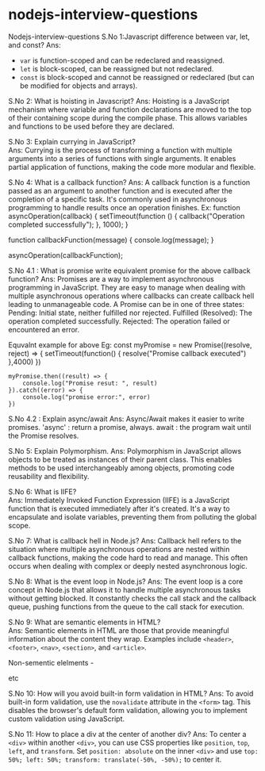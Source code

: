 # nodejs-interview-questions
Nodejs-interview-questions
S.No 1:Javascript difference between var, let, and const?
Ans:
- `var` is function-scoped and can be redeclared and reassigned.
- `let` is block-scoped, can be reassigned but not redeclared.
- `const` is block-scoped and cannot be reassigned or redeclared (but can be modified for objects and arrays).

S.No 2: What is hoisting in Javascript? 
Ans: Hoisting is a JavaScript mechanism where variable and function declarations are moved to the top of their containing scope during the compile phase. This allows variables and functions to be used before they are declared.

S.No 3: Explain currying in JavaScript?  
Ans: Currying is the process of transforming a function with multiple arguments into a series of functions with single arguments. It enables partial application of functions, making the code more modular and flexible.

S.No 4: What is a callback function?
Ans: A callback function is a function passed as an argument to another function and is executed after the completion of a specific task. It's commonly used in asynchronous programming to handle results once an operation finishes.
Ex: function asyncOperation(callback) {
    setTimeout(function () {
        callback("Operation completed successfully");
    }, 1000);
}

function callbackFunction(message) {
    console.log(message);
}

asyncOperation(callbackFunction);

S.No 4.1 : What is promise write equivalent promise for the above callback function?
Ans: Promises are a way to implement asynchronous programming in JavaScript. They are easy to manage when dealing with multiple asynchronous operations where callbacks can create callback hell leading to unmanageable code.
A Promise can be in one of three states:
Pending: Initial state, neither fulfilled nor rejected.
Fulfilled (Resolved): The operation completed successfully.
Rejected: The operation failed or encountered an error.

Equvalnt example for above Eg:
 const myPromise = new Promise((resolve, reject) => {
        setTimeout(function() {
            resolve("Promise callback executed")
        },4000)
    })

    myPromise.then((result) => {
        console.log("Promise resut: ", result)
    }).catch((error) => {
        console.log("promise error:", error)
    })
S.No 4.2 : Explain async/await
Ans: Async/Await makes it easier to write promises. 
'async' : return a promise, always.  await : the program wait until the Promise resolves.


S.No 5: Explain Polymorphism.
Ans: Polymorphism in JavaScript allows objects to be treated as instances of their parent class. This enables methods to be used interchangeably among objects, promoting code reusability and flexibility.

S.No 6: What is IIFE?  
Ans: Immediately Invoked Function Expression (IIFE) is a JavaScript function that is executed immediately after it's created. It's a way to encapsulate and isolate variables, preventing them from polluting the global scope.

S.No 7: What is callback hell in Node.js?
Ans: Callback hell refers to the situation where multiple asynchronous operations are nested within callback functions, making the code hard to read and manage. This often occurs when dealing with complex or deeply nested asynchronous logic.

S.No 8: What is the event loop in Node.js?
Ans: The event loop is a core concept in Node.js that allows it to handle multiple asynchronous tasks without getting blocked. It constantly checks the call stack and the callback queue, pushing functions from the queue to the call stack for execution.

S.No 9: What are semantic elements in HTML?  
Ans: Semantic elements in HTML are those that provide meaningful information about the content they wrap. Examples include `<header>`, `<footer>`, `<nav>`, `<section>`, and `<article>`. <form> 
             Non-sementic elelments - <div> <span> <p> etc

S.No 10: How will you avoid built-in form validation in HTML?
Ans:  To avoid built-in form validation, use the `novalidate` attribute in the `<form>` tag. This disables the browser's default form validation, allowing you to implement custom validation using JavaScript.

S.No 11: How to place a div at the center of another div?
Ans: To center a `<div>` within another `<div>`, you can use CSS properties like `position`, `top`, `left`, and `transform`. Set `position: absolute` on the inner `<div>` and use `top: 50%; left: 50%; transform: translate(-50%, -50%);` to center it.
<!DOCTYPE html>
<html>
<head>
    <style>
        .outer {
            position: relative;
            width: 300px;
            height: 300px;
            border: 1px solid #000;
        }
        
        .inner {
            position: absolute;
            top: 50%;
            left: 50%;
            transform: translate(-50%, -50%);
        }
    </style>
</head>
<body>
    <div class="outer">
        <div class="inner">
            This is centered.
        </div>
    </div>
</body>
</html>


**S.No 12:** *Difference between display:none & visibility:hidden?*  
**Ans:** 
- `display: none` hides the element completely, removing it from the layout and making it occupy no space.
- `visibility: hidden` hides the element, but it still takes up space as if it were visible.

**S.No 13:** *What is the entry point of an Angular application?*  
**Ans:** The entry point of an Angular application is typically the `main.ts` file. This file bootstraps the Angular application by calling `platformBrowserDynamic().bootstrapModule(AppModule)`.

**S.No 14:** *How will you do error handling?*  
**Ans:** Error handling in Angular involves using try-catch blocks in TypeScript code to capture errors. Additionally, Angular provides error handling mechanisms like `ErrorHandler` to centralize error handling.

**S.No 15:** *What are decorators in Angular and its types?*  
**Ans:** Decorators in Angular are functions that modify the behavior of classes or class members. Types of decorators include `@Component`, `@Directive`, `@Injectable`, `@Pipe`, and `@NgModule`.

**S.No 16:** *What is pipes chaining?*  
**Ans:** Pipes chaining in Angular is the practice of applying multiple Angular pipes sequentially to transform the output in a desired way.

**S.No 17:** *Explain the concept of dependency injection?*  
**Ans:** Dependency Injection (DI) is a design pattern where a class receives its dependencies from an external source rather than creating them itself. It promotes modularity, testability, and maintainability of the application.

**S.No 18:** *What are common interfaces provided by Angular?*  
**Ans:** Common Angular interfaces include `OnInit`, `OnDestroy`, `OnChanges`, `AfterViewInit`, `AfterContentInit`, etc. These interfaces allow components and directives to implement specific lifecycle hooks.

**S.No 19:** *What is the difference between Subject and BehaviorSubject?*  
**Ans:** 
- `Subject` doesn't have an initial value and only emits values that are pushed to it after a subscription.
- `BehaviorSubject` has an initial value and emits the most recent value to new subscribers or those that have just subscribed.

**S.No 20:** *Significance of strings being immutable?*  
**Ans:** Strings being immutable means their value cannot be changed after creation. This ensures data integrity and security, especially when dealing with sensitive information. Immutable strings also facilitate concurrency and caching optimizations.

**S.No 21:** *Difference between if-else and switch?*  
**Ans:** 
- `if-else` allows for branching based on multiple conditions using logical expressions.
- `switch` evaluates a single expression against multiple cases, providing a more readable and efficient alternative for multiple `if` conditions.


**S.No 22:** *Basic structure of Angular, difference in AngularJS & Angular?*  
**Ans:** 
- Basic structure of Angular: Angular follows a component-based architecture. It includes modules, components, services, templates, directives, and a dependency injection system.
- Difference between AngularJS and Angular: AngularJS (Angular 1.x) is an older version of the framework and uses JavaScript. Angular (from version 2 onwards) is a complete rewrite, utilizing TypeScript for better type safety, performance improvements, and a component-based architecture.

**S.No 23:** *Angular basic commands: create app, update library, create component, create module?*  
**Ans:**
- Create a new Angular app: `ng new <app-name>`
- Update a library: `ng update <library-name>`
- Create a new component: `ng generate component <component-name>`
- Create a new module: `ng generate module <module-name>`

**S.No 24:** *Angular design patterns,? and why we use Angular and not React?*  
**Ans:** 
- Angular design patterns include the component architecture, dependency injection, and observables for handling asynchronous operations. These patterns promote a clean and maintainable codebase.
- The choice between Angular and React depends on project requirements. Angular is a full-featured framework suitable for large-scale applications, providing more structure and built-in features. React, on the other hand, is a flexible library, allowing developers to choose their tools and libraries, making it suitable for smaller projects or when performance is a top priority.

**S.No 25:** *How to handle exceptions in frontend?*  
**Ans:** Exception handling in the frontend involves using try-catch blocks to capture and handle errors.

**S.No 26:** What is a thread pool in Node.js?
**Ans:**  In Node.js, a thread pool is a collection of worker threads that handle asynchronous operations. It allows Node.js to execute non-blocking I/O operations in a more efficient manner by utilizing multiple threads from the thread pool. This enhances concurrency and performance, especially when dealing with I/O-bound tasks.

S.No 27:  EventEmitter in Node.js?
Ans: EventEmitter is a core module in Node.js used to handle events, we can create custom events using events module.
Ex: const EventEmitter = require('events');

const myEmitter = new EventEmitter();

myEmitter.on('greet', ( ) => {
  console.log('Hello, world!');
});

myEmitter.emit('greet');


S.No 28: Buffers in nodejs with exmple
Ans: The Buffer class in Node.js is used to perform operations on raw binary data. Generally, Buffer refers to the particular memory location in memory. Buffer and array have some similarities, but the difference is array can be any type, and it can be resizable. Buffers only deal with binary data, and it can not be resizable. Note: Buffer is global class no need to use require in nodejs
Methods:
No	Method	Description
1	Buffer.alloc(size)	It creates a buffer and allocates size to it.
2	Buffer.from(initialization)	It initializes the buffer with given data.
3	Buffer.write(data)	It writes the data on the buffer.
4	toString()	It read data from the buffer and returned it.
5	Buffer.isBuffer(object)	It checks whether the object is a buffer or not.
6	Buffer.length	It returns the length of the buffer.
7	Buffer.copy(buffer,subsection size)	It copies data from one buffer to another.
8	Buffer.slice(start, end=buffer.length)	It returns the subsection of data stored in a buffer.
9	Buffer.concat([buffer,buffer])	It concatenates two buffers.

Example:
const buf = Buffer.from('Hello, Node.js', 'utf-8');

console.log(buf.toString()); // Output: Hello, Node.js
console.log(buf.length);      // Output: 13

S.No 29: Streams in nodejs with methods:
Ans:
In Node.js, streams are a powerful and efficient way to handle reading and writing data, especially for large amounts of data or continuous data flow. Streams allow you to process data piece by piece (or chunk by chunk) rather than loading the entire data into memory. Streams are especially useful when dealing with network operations, file system operations, or other I/O operations.

There are several types of streams in Node.js:

Readable Stream:
Readable streams allow you to read data from a source. They are instances of the stream.Readable class. Common methods and events associated with readable streams include:

read(size): Reads and returns the specified number of bytes or characters.
on('data', callback): Event emitted when data is available to be read.
on('end', callback): Event emitted when there is no more data to be read.
on('error', callback): Event emitted if an error occurs.
pipe(destination): Pipes the data from the readable stream to a writable stream.

Writable Stream:
Writable streams allow you to write data to a destination. They are instances of the stream.Writable class. Common methods and events associated with writable streams include:

write(chunk, encoding, callback): Writes data to the stream.
end([chunk], [encoding], [callback]): Signals the end of writing and optionally writes the last chunk of data.
on('finish', callback): Event emitted when all data has been flushed.

Duplex Stream:
Duplex streams combine both readable and writable functionalities. They are instances of the stream.Duplex class. You can both read from and write to a duplex stream.

Transform Stream:
Transform streams are a special type of duplex stream where the output is computed based on the input. They are instances of the stream.Transform class. You can modify the data as it is being written or read.

Examples: -
Here's a brief example demonstrating how to use a readable and writable stream:
const fs = require('fs');

// Readable Stream
const readableStream = fs.createReadStream('input.txt', 'utf-8');

readableStream.on('data', (chunk) => {
  console.log('Read chunk:', chunk);
});

readableStream.on('end', () => {
  console.log('Read stream ended.');
});

readableStream.on('error', (err) => {
  console.error('An error occurred:', err);
});

// Writable Stream
const writableStream = fs.createWriteStream('output.txt', 'utf-8');

writableStream.write('This is some data to write.\n');
writableStream.write('More data to write.\n');
writableStream.end('End of writing.');

writableStream.on('finish', () => {
  console.log('Write stream finished writing.');
});

writableStream.on('error', (err) => {
  console.error('An error occurred:', err);
});

S.No 30 What are some commonly used timing features of Node.js? 
Ans:
setTimeout/clearTimeout – This is used to implement delays in code execution.
setInterval/clearInterval – This is used to run a code block multiple times.
setImmediate/clearImmediate – Any function passed as the setImmediate() argument is a callback that's executed in the next iteration of the event loop.
process.nextTick – It is executed at last in iteration but before next iteration.

S.No 31 Nodejs modules:
Ans:

http: Provides functionality to create HTTP servers and clients.
fs (File System): Allows for file system operations like reading and writing files.
path: Helps in working with file and directory paths.
events: Enables event handling and emitting events. and creating custome events
util: Contains utility functions that are useful for developers.
os (Operating System): Provides information about the operating system.
querystring: Helps in parsing and formatting URL query strings.
crypto: Contains cryptographic functionality, including hash, HMAC, and encryption/decryption.
stream: Provides an interface for streaming data.
buffer: Allows for handling binary data directly.
url: Helps in URL resolution and parsing.
zlib: Provides functionality for compression and decompression using the zlib library.

S. No 32 Diff btw Observable and promise
Ans: 

S. No 33 
Ans: A closure in JavaScript is a function that remembers the variables from the scope in which it was created, even after that scope has finished executing. It has access to its own scope, the scope of the outer function, and the global scope.


S.No 34 let nums = [22, 55, 2, 6] sort in ascending order without using inbuild function in js
Ans: 
let nums = [22, 55, 2, 6];

function bubbleSort(arr) {
    const length = arr.length;
    for (let i = 0; i < length; i++) {
        for (let j = 0; j < length - 1; j++) {
            if (arr[j] > arr[j + 1]) {
                // Swap elements if they are in the wrong order
                const temp = arr[j];
                arr[j] = arr[j + 1];
                arr[j + 1] = temp;
            }
        }
    }
}

bubbleSort(nums);
console.log("Sorted array in ascending order:", nums);



